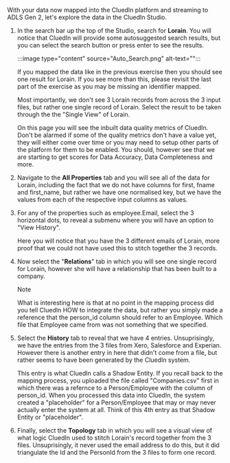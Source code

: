 With your data now mapped into the CluedIn platform and streaming to ADLS Gen 2, let's explore the data in the CluedIn Studio. 

1. In the search bar up the top of the Studio, search for **Lorain**. You will notice that CluedIn will provide some autosuggested search results, but you can select the search button or press enter to see the results. 

    :::image type="content" source="Auto_Search.png" alt-text="<alt text>":::

    If you mapped the data like in the previous exercise then you should see one result for Lorain. If you see more than this, please revisit the last part of the exercise as you may be missing an identifier mapped. 

    Most importantly, we don't see 3 Lorain records from across the 3 input files, but rather one single record of Lorain. Select the result to be taken through the the "Single View" of Lorain. 

    On this page you will see the inbuilt data quality metrics of CluedIn. Don't be alarmed if some of the quality metrics don't have a value yet, they will either come over time or you may need to setup other parts of the platform for them to be enabled. You should, however see that we are starting to get scores for Data Accuracy, Data Completeness and more. 

1. Navigate to the **All Properties** tab and you will see all of the data for Lorain, including the fact that we do not have columns for first, fname and first_name, but rather we have one normalised key, but we have the values from each of the respective input columns as values. 

1. For any of the properties such as employee.Email, select the 3 horizontal dots, to reveal a submenu where you will have an option to "View History".

    Here you will notice that you have the 3 different emails of Lorain, more proof that we could not have used this to stitch together the 3 records. 

1. Now select the "**Relations**" tab in which you will see one single record for Lorain, however she will have a relationship that has been built to a company.

    >[!NOTE]
    > What is interesting here is that at no point in the mapping process did you tell CluedIn HOW to integrate the data, but rather you simply made a reference that the person_id column should refer to an Employee. Which file that Employee came from was not something that we specified. 

1. Select the **History** tab to reveal that we have 4 entries. Unsuprisingly, we have the entries from the 3 files from Xero, Salesforce and Experian. However there is another entry in here that didn't come from a file, but rather seems to have been generated by the CluedIn system. 

    This entry is what CluedIn calls a Shadow Entity. If you recall back to the mapping process, you uploaded the file called "Companies.csv" first in which there was a refernce to a Person/Employee with the column of person_id. When you processed this data into CluedIn, the system created a "placeholder" for a Person/Employee that may or may never actually enter the system at all. Think of this 4th entry as that Shadow Entity or "placeholder".

1. Finally, select the **Topology** tab in which you will see a visual view of what logic CluedIn used to stitch Lorain's record together from the 3 files. Unsuprisingly, it never used the email address to do this, but it did triangulate the Id and the PersonId from the 3 files to form one record. 